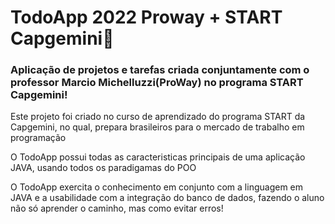 # TodoApp 2022 Proway + START Capgemini:clap:
<h3>Aplicação de projetos e tarefas criada conjuntamente com o professor Marcio Michelluzzi(ProWay) no programa START Capgemini!</h3>

Este projeto foi criado no curso de aprendizado do programa START da Capgemini, no qual, prepara brasileiros para o mercado de trabalho em programação

O TodoApp possui todas as caracteristicas principais de uma aplicação JAVA, usando todos os paradigamas do POO

O TodoApp exercita o conhecimento em conjunto com a linguagem em JAVA e a usabilidade com a integração do banco de dados, fazendo o aluno não só aprender o caminho, mas como evitar erros!
